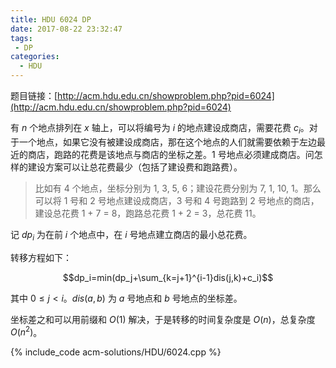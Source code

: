 ```yaml
---
title: HDU 6024 DP
date: 2017-08-22 23:32:47
tags:
 - DP
categories:
  - HDU
---
```


题目链接：[http://acm.hdu.edu.cn/showproblem.php?pid=6024](http://acm.hdu.edu.cn/showproblem.php?pid=6024)

有 $n$ 个地点排列在 $x$ 轴上，可以将编号为 $i$ 的地点建设成商店，需要花费 $c_i$。对于一个地点，如果它没有被建设成商店，那在这个地点的人们就需要依赖于左边最近的商店，跑路的花费是该地点与商店的坐标之差。1 号地点必须建成商店。问怎样的建设方案可以让总花费最少（包括了建设费和跑路费）。

> 比如有 4 个地点，坐标分别为 1, 3, 5, 6；建设花费分别为 7, 1, 10, 1。那么可以将 1 号和 2 号地点建设成商店，3 号和 4 号跑路到 2 号地点的商店，建设总花费 1 + 7 = 8，跑路总花费 1 + 2 = 3，总花费 11。

<!-- more -->

记 $dp_i$ 为在前 $i$ 个地点中，在 $i$ 号地点建立商店的最小总花费。

转移方程如下：

$$dp_i=min(dp_j+\sum_{k=j+1}^{i-1}dis(j,k)+c_i)$$

其中 $0 \leq j < i$。$dis(a, b)$ 为 $a$ 号地点和 $b$ 号地点的坐标差。

坐标差之和可以用前缀和 $O(1)$ 解决，于是转移的时间复杂度是 $O(n)$，总复杂度 $O(n^2)$。

{% include_code acm-solutions/HDU/6024.cpp %}
